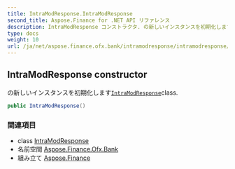```yaml
---
title: IntraModResponse.IntraModResponse
second_title: Aspose.Finance for .NET API リファレンス
description: IntraModResponse コンストラクタ. の新しいインスタンスを初期化しますIntraModResponseclass.
type: docs
weight: 10
url: /ja/net/aspose.finance.ofx.bank/intramodresponse/intramodresponse/
---
```

## IntraModResponse constructor

の新しいインスタンスを初期化します[`IntraModResponse`](../)class.

```csharp
public IntraModResponse()
```

### 関連項目

* class [IntraModResponse](../)
* 名前空間 [Aspose.Finance.Ofx.Bank](../../intramodresponse/)
* 組み立て [Aspose.Finance](../../../)



